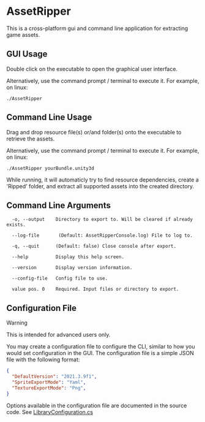 ﻿# AssetRipper

This is a cross-platform gui and command line application for extracting game assets.

## GUI Usage

Double click on the executable to open the graphical user interface.

Alternatively, use the command prompt / terminal to execute it. For example, on linux:

```
./AssetRipper
```

## Command Line Usage

Drag and drop resource file(s) or/and folder(s) onto the executable to retrieve the assets.

Alternatively, use the command prompt / terminal to execute it. For example, on linux:

```
./AssetRipper yourBundle.unity3d
```

While running, it will automaticly try to find resource dependencies, create a 'Ripped' folder, and extract all supported assets into the created directory.

## Command Line Arguments

```
  -o, --output    Directory to export to. Will be cleared if already exists.

  --log-file       (Default: AssetRipperConsole.log) File to log to.

  -q, --quit      (Default: false) Close console after export.

  --help          Display this help screen.

  --version       Display version information.

  --config-file   Config file to use.

  value pos. 0    Required. Input files or directory to export.
```

## Configuration File

> [!WARNING]
> This is intended for advanced users only.

You may create a configuration file to configure the CLI, similar to how you
would set configuration in the GUI. The configuration file is a simple JSON
file with the following format:

```json
{
  "DefaultVersion": "2021.3.9f1",
  "SpriteExportMode": "Yaml",
  "TextureExportMode": "Png",
}
```

Options available in the configuration file are documented in the source code.
See [LibraryConfiguration.cs](../AssetRipper.Export.UnityProjects/Configuration/LibraryConfiguration.cs)
